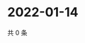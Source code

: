 # 2022-01-14

共 0 条

<!-- BEGIN WEIBO -->
<!-- 最后更新时间 Fri Jan 14 2022 06:09:18 GMT+0800 (China Standard Time) -->

<!-- END WEIBO -->
